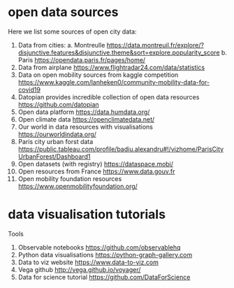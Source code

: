 # open data sources
Here we list some sources of open city data: 
1. Data from cities:
a. Montreulle https://data.montreuil.fr/explore/?disjunctive.features&disjunctive.theme&sort=explore.popularity_score 
b. Paris https://opendata.paris.fr/pages/home/
2. Data from airplane https://www.flightradar24.com/data/statistics 
3. Data on open mobility sources from kaggle competition https://www.kaggle.com/lanheken0/community-mobility-data-for-covid19
4. Datopian provides incredible collection of open data resources https://github.com/datopian
5. Open data platform https://data.humdata.org/ 
6. Open climate data https://openclimatedata.net/ 
7. Our world in data resources with visualisations https://ourworldindata.org/
8. Paris city urban forst data https://public.tableau.com/profile/badiu.alexandru#!/vizhome/ParisCityUrbanForest/Dashboard1
9. Open datasets (with registry) https://dataspace.mobi/
10. Open resources from France  https://www.data.gouv.fr
11. Open mobility foundation resources https://www.openmobilityfoundation.org/

# data visualisation tutorials 

Tools 
1. Observable notebooks https://github.com/observablehq
2. Python data visualisations https://python-graph-gallery.com
3. Data to viz website https://www.data-to-viz.com 
4. Vega github http://vega.github.io/voyager/ 
5. Data for science tutorial https://github.com/DataForScience
